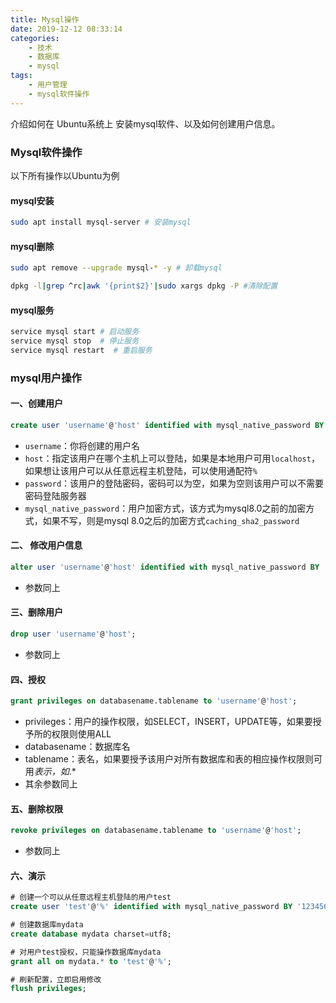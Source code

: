 ```yaml
---
title: Mysql操作
date: 2019-12-12 08:33:14
categories: 
    - 技术
    - 数据库
    - mysql
tags:
    - 用户管理
    - mysql软件操作
---
```

介绍如何在 Ubuntu系统上 安装mysql软件、以及如何创建用户信息。

### Mysql软件操作

以下所有操作以Ubuntu为例

#### mysql安装

```bash
sudo apt install mysql-server # 安装mysql
```

#### mysql删除

```bash
sudo apt remove --upgrade mysql-* -y # 卸载mysql

dpkg -l|grep ^rc|awk '{print$2}'|sudo xargs dpkg -P #清除配置
```

#### mysql服务

```bash
service mysql start # 启动服务
service mysql stop  # 停止服务
service mysql restart  # 重启服务
```

### mysql用户操作

#### 一、创建用户

```sql
create user 'username'@'host' identified with mysql_native_password BY 'password';
```

- `username`：你将创建的用户名
- `host`：指定该用户在哪个主机上可以登陆，如果是本地用户可用`localhost`，如果想让该用户可以从任意远程主机登陆，可以使用通配符`%`
- `password`：该用户的登陆密码，密码可以为空，如果为空则该用户可以不需要密码登陆服务器
- `mysql_native_password`：用户加密方式，该方式为mysql8.0之前的加密方式，如果不写，则是mysql 8.0之后的加密方式`caching_sha2_password`

#### 二、 修改用户信息

```sql
alter user 'username'@'host' identified with mysql_native_password BY 'password';
```

- 参数同上

#### 三、删除用户

```sql
drop user 'username'@'host';
```

- 参数同上

#### 四、授权

```sql
grant privileges on databasename.tablename to 'username'@'host';
```

- privileges：用户的操作权限，如SELECT，INSERT，UPDATE等，如果要授予所的权限则使用ALL
- databasename：数据库名
- tablename：表名，如果要授予该用户对所有数据库和表的相应操作权限则可用*表示，如*.*
- 其余参数同上

#### 五、删除权限

```sql
revoke privileges on databasename.tablename to 'username'@'host';
```

- 参数同上

#### 六、演示

```sql
# 创建一个可以从任意远程主机登陆的用户test
create user 'test'@'%' identified with mysql_native_password BY '123456';

# 创建数据库mydata
create database mydata charset=utf8;

# 对用户test授权，只能操作数据库mydata
grant all on mydata.* to 'test'@'%';

# 刷新配置，立即启用修改
flush privileges;
```
